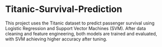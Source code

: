 # Titanic-Survival-Prediction
This project uses the Titanic dataset to predict passenger survival using Logistic Regression and Support Vector Machines (SVM). After data cleaning and feature engineering, both models are trained and evaluated, with SVM achieving higher accuracy after tuning.
